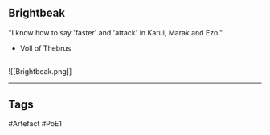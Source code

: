 ## Brightbeak
"I know how to say 'faster' and 'attack' in Karui, Marak and Ezo."
- Voll of Thebrus
##
![[Brightbeak.png]]

---
## Tags
#Artefact
#PoE1
